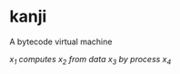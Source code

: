 # kanji
A bytecode virtual machine

*x<sub>1</sub> computes x<sub>2</sub> from data x<sub>3</sub> by process x<sub>4</sub>*
  
  
